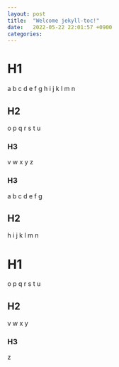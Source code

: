 ```yaml
---
layout: post
title:  "Welcome jekyll-toc!"
date:   2022-05-22 22:01:57 +0900
categories: 
---
```

# H1
a
b
c
d
e
f
g
h
i
j
k
l
m
n
## H2
o
p
q
r
s
t
u
### H3
v
w
x
y
z
### H3
a
b
c
d
e
f
g
## H2
h
i
j
k
l
m
n
# H1
o
p
q
r
s
t
u
## H2
v
w
x
y
### H3
z
